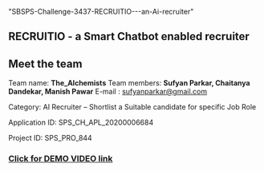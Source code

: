 "SBSPS-Challenge-3437-RECRUITIO---an-Ai-recruiter" 


## RECRUITIO - a Smart Chatbot enabled recruiter

## Meet the team

Team name: **The_Alchemists** 
Team members: **Sufyan Parkar, Chaitanya Dandekar, Manish Pawar**
E-mail : sufyanparkar@gmail.com

Category:  AI Recruiter – Shortlist a Suitable candidate for specific Job Role

Application ID: SPS_CH_APL_20200006684

Project ID: SPS_PRO_844 

### **[Click for DEMO VIDEO link](https://youtu.be/2i3h2hU-V1M)**
